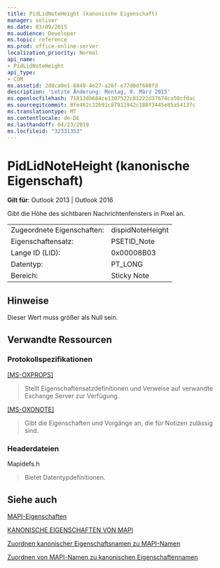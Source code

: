 ```yaml
---
title: PidLidNoteHeight (kanonische Eigenschaft)
manager: soliver
ms.date: 03/09/2015
ms.audience: Developer
ms.topic: reference
ms.prod: office-online-server
localization_priority: Normal
api_name:
- PidLidNoteHeight
api_type:
- COM
ms.assetid: 2d8ca0e1-6849-4e27-a26f-e77d0df608fd
description: 'Letzte Änderung: Montag, 9. März 2015'
ms.openlocfilehash: 71813db684ce1307522c81222d37674ca50cfdac
ms.sourcegitcommit: 8fe462c32b91c87911942c188f3445e85a54137c
ms.translationtype: MT
ms.contentlocale: de-DE
ms.lasthandoff: 04/23/2019
ms.locfileid: "32331353"
---
```

# <a name="pidlidnoteheight-canonical-property"></a>PidLidNoteHeight (kanonische Eigenschaft)

  
  
**Gilt für**: Outlook 2013 | Outlook 2016 
  
Gibt die Höhe des sichtbaren Nachrichtenfensters in Pixel an. 
  
|||
|:-----|:-----|
|Zugeordnete Eigenschaften:  <br/> |dispidNoteHeight  <br/> |
|Eigenschaftensatz:  <br/> |PSETID_Note  <br/> |
|Lange ID (LID):  <br/> |0x00008B03  <br/> |
|Datentyp:  <br/> |PT_LONG  <br/> |
|Bereich:  <br/> |Sticky Note  <br/> |
   
## <a name="remarks"></a>Hinweise

Dieser Wert muss größer als Null sein.
  
## <a name="related-resources"></a>Verwandte Ressourcen

### <a name="protocol-specifications"></a>Protokollspezifikationen

[[MS-OXPROPS]](https://msdn.microsoft.com/library/f6ab1613-aefe-447d-a49c-18217230b148%28Office.15%29.aspx)
  
> Stellt Eigenschaftensatzdefinitionen und Verweise auf verwandte Exchange Server zur Verfügung.
    
[[MS-OXONOTE]](https://msdn.microsoft.com/library/6bf4ed7e-316c-4a3c-be27-5ec93e7ab39f%28Office.15%29.aspx)
  
> Gibt die Eigenschaften und Vorgänge an, die für Notizen zulässig sind.
    
### <a name="header-files"></a>Headerdateien

Mapidefs.h
  
> Bietet Datentypdefinitionen.
    
## <a name="see-also"></a>Siehe auch



[MAPI-Eigenschaften](mapi-properties.md)
  
[KANONISCHE EIGENSCHAFTEN VON MAPI](mapi-canonical-properties.md)
  
[Zuordnen kanonischer Eigenschaftsnamen zu MAPI-Namen](mapping-canonical-property-names-to-mapi-names.md)
  
[Zuordnen von MAPI-Namen zu kanonischen Eigenschaftennamen](mapping-mapi-names-to-canonical-property-names.md)


